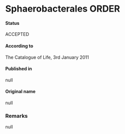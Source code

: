 # Sphaerobacterales ORDER

#### Status
ACCEPTED

#### According to
The Catalogue of Life, 3rd January 2011

#### Published in
null

#### Original name
null

### Remarks
null